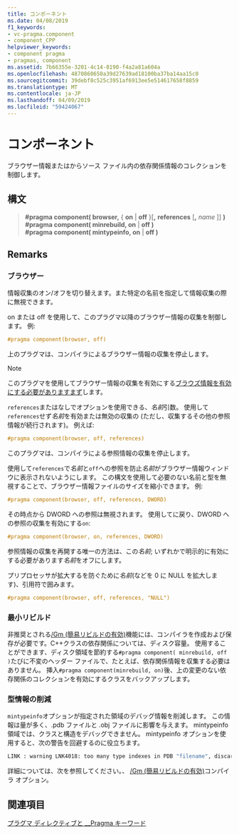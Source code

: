 ```yaml
---
title: コンポーネント
ms.date: 04/08/2019
f1_keywords:
- vc-pragma.component
- component_CPP
helpviewer_keywords:
- component pragma
- pragmas, component
ms.assetid: 7b66355e-3201-4c14-8190-f4a2a81a604a
ms.openlocfilehash: 4870860650a39d27639ad18100ba37ba14aa15c0
ms.sourcegitcommit: 39debf8c525c3951af6913ee5e514617658f8859
ms.translationtype: MT
ms.contentlocale: ja-JP
ms.lasthandoff: 04/09/2019
ms.locfileid: "59424067"
---
```

# <a name="component"></a>コンポーネント

ブラウザー情報またはからソース ファイル内の依存関係情報のコレクションを制御します。

## <a name="syntax"></a>構文

> **#pragma component( browser,** { **on** | **off** }[**,** **references** [**,** *name* ]] **)** \
> **#pragma component( minrebuild, on** | **off )** \
> **#pragma component( mintypeinfo, on** | **off )**

## <a name="remarks"></a>Remarks

### <a name="browser"></a>ブラウザー

情報収集のオン/オフを切り替えます。また特定の名前を指定して情報収集の際に無視できます。

on または off を使用して、このプラグマ以降のブラウザー情報の収集を制御します。 例:

```cpp
#pragma component(browser, off)
```

上のプラグマは、コンパイラによるブラウザー情報の収集を停止します。

> [!NOTE]
> このプラグマを使用してブラウザー情報の収集を有効にする[ブラウズ情報を有効にする必要がありますまず](../build/reference/building-browse-information-files-overview.md)します。

`references`またはなしでオプションを使用できる、*名前*引数。 使用して`references`せず*名前*を有効または無効の収集の (ただし、収集するその他の参照情報が続行されます)。 例えば:

```cpp
#pragma component(browser, off, references)
```

このプラグマは、コンパイラによる参照情報の収集を停止します。

使用して`references`で*名前*と`off`への参照を防止*名前*がブラウザー情報ウィンドウに表示されないようにします。 この構文を使用して必要のない名前と型を無視することで、ブラウザー情報ファイルのサイズを縮小できます。 例:

```cpp
#pragma component(browser, off, references, DWORD)
```

その時点から DWORD への参照は無視されます。 使用してに戻り、DWORD への参照の収集を有効にする`on`:

```cpp
#pragma component(browser, on, references, DWORD)
```

参照情報の収集を再開する唯一の方法は、この*名前*; いずれかで明示的に有効にする必要があります*名前*をオフにします。

プリプロセッサが拡大するを防ぐために*名前*(などを 0 に NULL を拡大します)、引用符で囲みます。

```cpp
#pragma component(browser, off, references, "NULL")
```

### <a name="minimal-rebuild"></a>最小リビルド

非推奨とされる[/Gm (簡易リビルドの有効)](../build/reference/gm-enable-minimal-rebuild.md)機能には、コンパイラを作成および保存が必要です。C++クラスの依存関係については、ディスク容量。 使用することができます、ディスク領域を節約する`#pragma component( minrebuild, off )`たびに不変のヘッダー ファイルで、たとえば、依存関係情報を収集する必要はありません。 挿入`#pragma component(minrebuild, on)`後、上の変更のない依存関係のコレクションを有効にするクラスをバックアップします。

### <a name="reduce-type-information"></a>型情報の削減

`mintypeinfo`オプションが指定された領域のデバッグ情報を削減します。 この情報は量が多く、.pdb ファイルと .obj ファイルに影響を与えます。 mintypeinfo 領域では、クラスと構造をデバッグできません。 mintypeinfo オプションを使用すると、次の警告を回避するのに役立ちます。

```cmd
LINK : warning LNK4018: too many type indexes in PDB "filename", discarding subsequent type information
```

詳細については、次を参照してください。、 [/Gm (簡易リビルドの有効)](../build/reference/gm-enable-minimal-rebuild.md)コンパイラ オプション。

## <a name="see-also"></a>関連項目

[プラグマ ディレクティブと __Pragma キーワード](../preprocessor/pragma-directives-and-the-pragma-keyword.md)